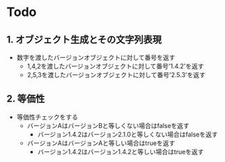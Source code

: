 # Todo

## 1. オブジェクト生成とその文字列表現

- 数字を渡したバージョンオブジェクトに対して番号を返す
  - 1,4,2を渡したバージョンオブジェクトに対して番号'1.4.2'を返す
  - 2,5,3を渡したバージョンオブジェクトに対して番号'2.5.3'を返す

## 2. 等価性

- 等価性チェックをする
  - バージョンAはバージョンBと等しくない場合はfalseを返す
    - バージョン1.4.2はバージョン2.1.0と等しくない場合はfalseを返す
  - バージョンAはバージョンAと等しい場合はtrueを返す
    - バージョン1.4.2はバージョン1.4.2と等しい場合はtrueを返す
